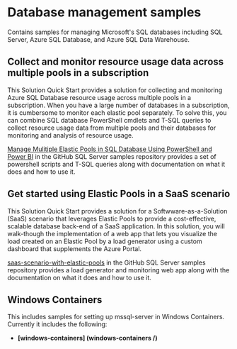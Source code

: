 # Database management samples

Contains samples for managing Microsoft's SQL databases including SQL Server, Azure SQL Database, and Azure SQL Data Warehouse.

## Collect and monitor resource usage data across multiple pools in a subscription  
This Solution Quick Start provides a solution for collecting and monitoring Azure SQL Database resource usage across multiple pools in a subscription. When you have a large number of databases in a subscription, it is cumbersome to monitor each elastic pool separately. To solve this, you can combine SQL database PowerShell cmdlets and T-SQL queries to collect resource usage data from multiple pools and their databases for monitoring and analysis of resource usage.   

[Manage Mulitiple Elastic Pools in SQL Database Using PowerShell and Power BI](https://github.com/Microsoft/sql-server-samples/tree/master/samples/manage/azure-sql-db-elastic-pools) in the GitHub SQL Server samples repository provides a set of powershell scripts and T-SQL queries along with documentation on what it does and how to use it.  

## Get started using Elastic Pools in a SaaS scenario  
This Solution Quick Start provides a solution for a Softwware-as-a-Solution (SaaS) scenario that leverages Elastic Pools to provide a cost-effective, scalable database back-end of a SaaS application. In this solution, you will walk-though the implementation of a web app that lets you visualize the load created on an Elastic Pool by a load generator using a custom dashboard that supplements the Azure Portal.  

[saas-scenario-with-elastic-pools](https://github.com/Microsoft/sql-server-samples/tree/master/samples/manage/azure-sql-db-elastic-pools-custom-dashboard) in the GitHub SQL Server samples repository provides a load generator and monitoring web app along with the documentation on what it does and how to use it.  

## Windows Containers
This includes samples for setting up mssql-server in Windows Containers. Currently it includes the following:
- __[windows-containers] (windows-containers /)__
